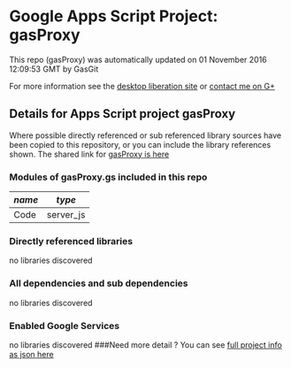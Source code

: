 # Google Apps Script Project: gasProxy
This repo (gasProxy) was automatically updated on 01 November 2016 12:09:53 GMT by GasGit

For more information see the [desktop liberation site](http://ramblings.mcpher.com/Home/excelquirks/drivesdk/gettinggithubready "desktop liberation") or [contact me on G+](https://plus.google.com/+BruceMcpherson "Bruce McPherson - GDE")
## Details for Apps Script project gasProxy
Where possible directly referenced or sub referenced library sources have been copied to this repository, or you can include the library references shown. 
The shared link for [gasProxy is here](https://script.google.com/d/1bHKGIN74yKtNqwV98cBe-aXaT6FA3xrMXL2sD8gCiCc8teirrdRlTNuG/edit?usp=sharing "open in the GAS IDE")

### Modules of gasProxy.gs included in this repo
*name*|*type*
--- | --- 
Code| server_js
### Directly referenced libraries
no libraries discovered
### All dependencies and sub dependencies
no libraries discovered
### Enabled Google Services
no libraries discovered
###Need more detail ?
You can see [full project info as json here](info.json)
